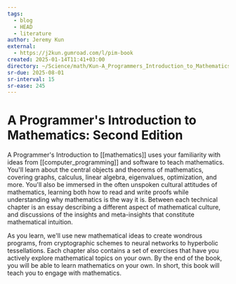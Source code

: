 ```yaml
---
tags:
  - blog
  - HEAD
  - literature
author: Jeremy Kun
external:
  - https://j2kun.gumroad.com/l/pim-book
created: 2025-01-14T11:41+03:00
directory: ~/Science/math/Kun-A_Programmers_Introduction_to_Mathematics
sr-due: 2025-08-01
sr-interval: 15
sr-ease: 245
---
```


# A Programmer's Introduction to Mathematics: Second Edition

A Programmer's Introduction to [[mathematics]] uses your familiarity with ideas from [[computer_programming]] and software to teach mathematics. You'll learn about the central objects and theorems of mathematics, covering graphs, calculus, linear algebra, eigenvalues, optimization, and more. You'll also be immersed in the often unspoken cultural attitudes of mathematics, learning both how to read and write proofs while understanding why mathematics is the way it is. Between each technical chapter is an essay describing a different aspect of mathematical culture, and discussions of the insights and meta-insights that constitute mathematical intuition.

As you learn, we'll use new mathematical ideas to create wondrous programs, from cryptographic schemes to neural networks to hyperbolic tessellations. Each chapter also contains a set of exercises that have you actively explore mathematical topics on your own. By the end of the book, you will be able to learn mathematics on your own. In short, this book will teach you to engage with mathematics.
